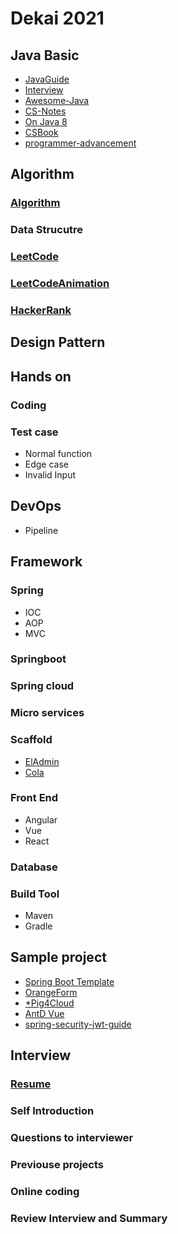 # Dekai 2021
## Java Basic
- [JavaGuide](https://github.com/Snailclimb/JavaGuide)
- [Interview](https://snailclimb.gitee.io/javaguide-interview/#/./docs/a-1%E5%A4%87%E6%88%98%E9%9D%A2%E8%AF%95)
- [Awesome-Java](https://github.com/Snailclimb/awesome-java)
- [CS-Notes](https://github.com/CyC2018/CS-Notes)
- [On Java 8](https://lingcoder.github.io/OnJava8/#/sidebar)
- [CSBook](https://github.com/iCSToCS/CSBook)
- [programmer-advancement](https://github.com/Snailclimb/programmer-advancement)
## Algorithm
### [Algorithm](https://www.geeksforgeeks.org/practice-for-cracking-any-coding-interview/)
### Data Strucutre
### [LeetCode](https://leetcode.com/)
### [LeetCodeAnimation](https://github.com/MisterBooo/LeetCodeAnimation)
### [HackerRank](https://www.hackerrank.com/)

## Design Pattern

## Hands on
### Coding
### Test case
- Normal function
- Edge case
- Invalid Input

## DevOps
- Pipeline

## Framework
### Spring  
- IOC
- AOP
- MVC
### Springboot
### Spring cloud
### Micro services
### Scaffold
- [ElAdmin]()
- [Cola](https://github.com/alibaba/COLA)
### Front End
- Angular
- Vue
- React
### Database
### Build Tool
- Maven
- Gradle

## Sample project
- [Spring Boot Template](https://mp.weixin.qq.com/s/4z1tgYH_Z8ViETgmpTINew)
- [OrangeForm](http://www.orangeforms.com/)
- [*Pig4Cloud](https://www.yuque.com/pig4cloud/pig/gg3ndm)
- [AntD Vue](https://vue-alain.github.io/)
- [spring-security-jwt-guide](https://github.com/Snailclimb/spring-security-jwt-guide)

## Interview
### [Resume](http://cv.ftqq.com/)
### Self Introduction
### Questions to interviewer
### Previouse projects
### Online coding
### Review Interview and Summary